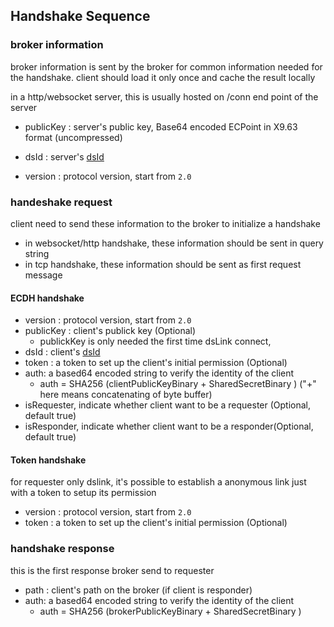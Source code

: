 ## Handshake Sequence

### broker information

broker information is sent by the broker for common information needed for the handshake. client should load it only once and cache the result locally

in a http/websocket server, this is usually hosted on /conn end point of the server

* publicKey : server's public key, Base64 encoded ECPoint in X9.63 format (uncompressed)
* dsId : server's [dsId](https://github.com/dsa-2/docs/wiki/dsId)

* version : protocol version, start from `2.0`

### handeshake request

client need to send these information to the broker to initialize a handshake

* in websocket/http handshake, these information should be sent in query string
* in tcp handshake, these information should be sent as first request message

#### ECDH handshake

* version : protocol version, start from `2.0`
* publicKey : client's publick key (Optional)
  * publickKey is only needed the first time dsLink connect, 
* dsId : client's [dsId](https://github.com/dsa-2/docs/wiki/dsId)
* token : a token to set up the client's initial permission (Optional)
* auth: a based64 encoded string to verify the identity of the client
   * auth = SHA256 (clientPublicKeyBinary + SharedSecretBinary ) ("+" here means concatenating of byte buffer)
* isRequester, indicate whether client want to be a requester (Optional, default true)
* isResponder, indicate whether client want to be a responder(Optional, default true)


#### Token handshake

for requester only dslink, it's possible to establish a anonymous link just with a token to setup its permission

* version : protocol version, start from `2.0`
* token : a token to set up the client's initial permission (Optional)


### handshake response

this is the first response broker send to requester

* path : client's path on the broker (if client is responder)
* auth: a based64 encoded string to verify the identity of the client
   * auth = SHA256 (brokerPublicKeyBinary + SharedSecretBinary )

